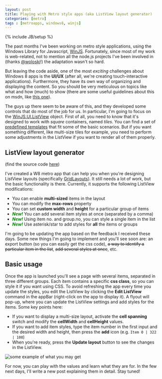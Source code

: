 ```yaml
---
layout: post
title: Playing with Metro style apps (aka ListView layout generator)
categories: [metro]
tags : [metroapps, windows8, winjs]
---
```

{% include JB/setup %}

The past months I've been working on metro style applications, using the Windows Library for Javascript, [WinJS](http://msdn.microsoft.com/en-US/library/windows/apps/br211377). Fortunately, since most of my work is web-related, not to mention all the node.js projects I've been involved in (thanks [@woloski](http://twitter.com/woloski)!) the adaptation wasn't so hard.

But leaving the code aside, one of the most *exciting* challenges about Windows 8 apps is the **UI/UX** (after all, we're creating touch-interactive applications). Furthermore, they have its own way of organizing and displaying the content. So you should be very meticulous on topics like what and how (much) to show (there are some useful guidelines about this on msdn, like [this one](http://msdn.microsoft.com/en-us/library/windows/apps/hh465424.aspx)). 

The guys up there seem to be aware of this, and they developed some controls that do most of the job for us. In particular, I'm going to focus on the [WinJS.UI.ListView](http://msdn.microsoft.com/en-us/library/windows/apps/br211837.aspx) object. 
First of all, you need to know that it's designed to work with *square* containers, named *tiles*. You can find a set of [predefined templates](http://msdn.microsoft.com/en-us/library/windows/apps/hh465463.aspx) that fit some of the basic scenarios. But if you want something different, like multi-size tiles for example, you need to perform some adjustments in the ListView if you want to render all of them properly.

## ListView layout generator

(find the source code [here](https://github.com/nanovazquez/listview-layout-generator))

I've created a W8 metro app that can help you when you're designing ListView layouts (specifically [GridLayouts](http://msdn.microsoft.com/en-us/library/windows/apps/br211751.aspx)). It still needs a lot of work, but the basic functionality is there. Currently, it supports the following ListView modifications:

 * You can enable **multi-sized** items in the layout
 * You can modify the **max-rows** property
 * You can set **custom width** and **height** for a particular group of items
 * <span style="color: green; font-weight: bold; font-style:italic">New!</span> You can add several item styles at once (separated by a comma)
 * <span style="color: green; font-weight: bold; font-style:italic">New!</span> Using item no. and group.no, you can style a single item in the list
 * <span style="color: green; font-weight: bold; font-style:italic">New!</span> Use asterisk/star to add styles for **all** the items or groups
 
I'm going to be updating the app based on the feedback I received these days. Some new things I'm going to implement and you'll see soon are: an export button (so you can easily get the css code), <strike>a way to identify a particular item in the list</strike>, <strike>add several styles at once</strike>, etc.

## Basic usage

Once the app is launched you'll see a page with several items, separated in three different groups. Each item contains a specific **css class**, so you can style it if you want using CSS. To avoid refreshing the app every time you update the styles, you edit the ListView by clicking the **Edit ListView** command in the appBar (right-click on the app to display it). A flyout will pop-up, where you can update the ListView settings and add styles for the items. Some key points here:

* If you want to display a multi-size layout, activate the **cell spanning** switch and modify the **cellWidth** and **cellHeight** values. 
* If you want to add item styles, type the item number in the first input and the desired width and height, then press the **add** icon (e.g. `Item 0 | 322 | 100`)
* When you're ready, press the **Update layout** button to see the changes in the ListView.

![some example of what you may get](https://github.com/nanovazquez/ListView-layout-generator/raw/master/sample.png)

For now, you can play with the values and learn what they are for. In the few next days, I'll write a new post explaining them in detail. Stay tuned!